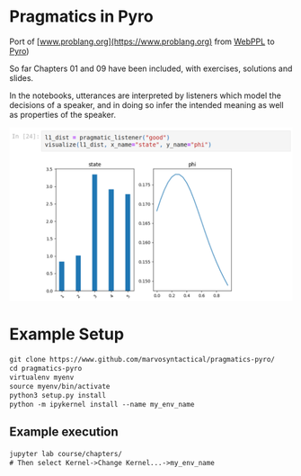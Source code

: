 # Pragmatics in Pyro

Port of [www.problang.org](https://www.problang.org) from [WebPPL](webppl.org/) to [Pyro](https://pyro.ai/))

So far Chapters 01 and 09 have been included, with exercises, solutions and slides.

In the notebooks, utterances are interpreted by listeners which model the decisions of a speaker, and in doing so infer the intended meaning as well as properties of the speaker.


![pragmaticlistener](img/pragmatic_listener.png)

# Example Setup

```
git clone https://www.github.com/marvosyntactical/pragmatics-pyro/
cd pragmatics-pyro
virtualenv myenv
source myenv/bin/activate
python3 setup.py install
python -m ipykernel install --name my_env_name
```

## Example execution
```
jupyter lab course/chapters/
# Then select Kernel->Change Kernel...->my_env_name
```



